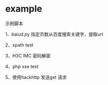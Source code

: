 # example
示例脚本


1、baiud.py
指定页数从百度搜索关键字，提取url


2、xpath test

3、H3C IMC 密码解密

4、php xxe test

5、使用hackhttp 发送get 请求
